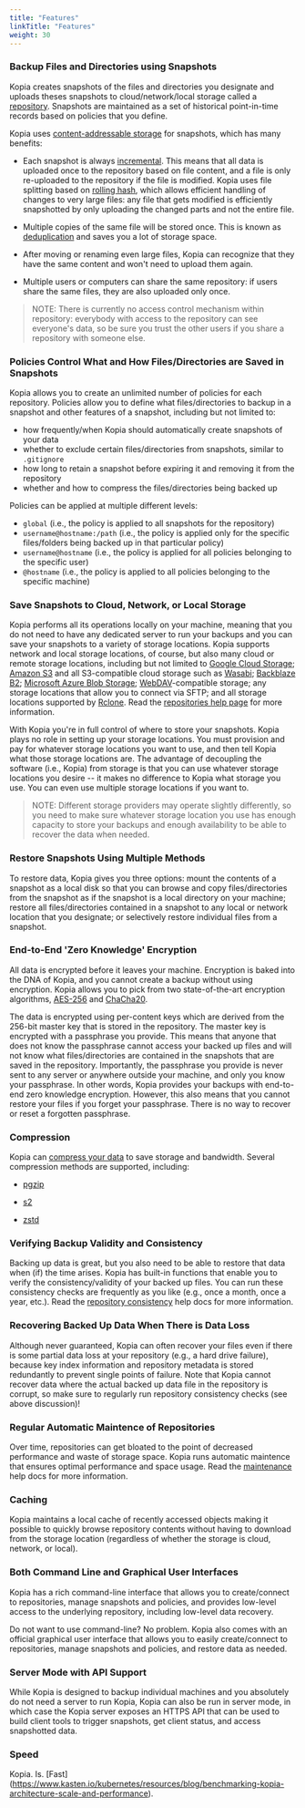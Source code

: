 ```yaml
---
title: "Features"
linkTitle: "Features"
weight: 30
---
```


### Backup Files and Directories using Snapshots

Kopia creates snapshots of the files and directories you designate and uploads theses snapshots to cloud/network/local storage called a [repository](../repositories/). Snapshots are maintained as a set of historical point-in-time records based on policies that you define.

Kopia uses [content-addressable storage](https://en.wikipedia.org/wiki/Content-addressable%20storage) for snapshots, which has many benefits:

* Each snapshot is always [incremental](https://www.techtarget.com/searchdatabackup/feature/Full-incremental-or-differential-How-to-choose-the-correct-backup-type). This means that all data is uploaded once to the repository based on file content, and a file is only re-uploaded to the repository if the file is modified. Kopia uses file splitting based on [rolling hash](https://en.wikipedia.org/wiki/Rolling_hash), which allows efficient handling of changes to very large files: any file that gets modified is efficiently snapshotted by only uploading the changed parts and not the entire file.

* Multiple copies of the same file will be stored once. This is known as [deduplication](https://en.wikipedia.org/wiki/Data_deduplication) and saves you a lot of storage space.

* After moving or renaming even large files, Kopia can recognize that they have the same content and won't need to upload them again.

* Multiple users or computers can share the same repository: if users share the same files, they are also uploaded only once.

> NOTE: There is currently no access control mechanism within repository: everybody with access to the repository can see everyone's data, so be sure you trust the other users if you share a repository with someone else.

### Policies Control What and How Files/Directories are Saved in Snapshots

Kopia allows you to create an unlimited number of policies for each repository. Policies allow you to define what files/directories to backup in a snapshot and other features of a snapshot, including but not limited to:

* how frequently/when Kopia should automatically create snapshots of your data
* whether to exclude certain files/directories from snapshots, similar to `.gitignore`
* how long to retain a snapshot before expiring it and removing it from the repository
* whether and how to compress the files/directories being backed up

Policies can be applied at multiple different levels:

* `global` (i.e., the policy is applied to all snapshots for the repository)
* `username@hostname:/path` (i.e., the policy is applied only for the specific files/folders being backed up in that particular policy)
* `username@hostname` (i.e., the policy is applied for all policies belonging to the specific user)
* `@hostname` (i.e., the policy is applied to all policies belonging to the specific machine)

### Save Snapshots to Cloud, Network, or Local Storage

Kopia performs all its operations locally on your machine, meaning that you do not need to have any dedicated server to run your backups and you can save your snapshots to a variety of storage locations. Kopia supports network and local storage locations, of course, but also many cloud or remote storage locations, including but not limited to [Google Cloud Storage](https://cloud.google.com/storage); [Amazon S3](https://aws.amazon.com/s3) and all S3-compatible cloud storage such as [Wasabi](https://wasabi.com); [Backblaze B2](https://www.backblaze.com/b2/cloud-storage.html); [Microsoft Azure Blob Storage](https://azure.microsoft.com/fr-fr/services/storage/); [WebDAV](https://en.wikipedia.org/wiki/WebDAV)-compatible storage; any storage locations that allow you to connect via SFTP; and all storage locations supported by [Rclone](https://rclone.org/). Read the [repositories help page](https://kopia.io/docs/repositories/) for more information. 

With Kopia you're in full control of where to store your snapshots. Kopia plays no role in setting up your storage locations. You must provision and pay for whatever storage locations you want to use, and then tell Kopia what those storage locations are. The advantage of decoupling the software (i.e., Kopia) from storage is that you can use whatever storage locations you desire -- it makes no difference to Kopia what storage you use. You can even use multiple storage locations if you want to. 

> NOTE: Different storage providers may operate slightly differently, so you need to make sure whatever storage location you use has enough capacity to store your backups and enough availability to be able to recover the data when needed. 

### Restore Snapshots Using Multiple Methods

To restore data, Kopia gives you three options: mount the contents of a snapshot as a local disk so that you can browse and copy files/directories from the snapshot as if the snapshot is a local directory on your machine; restore all files/directories contained in a snapshot to any local or network location that you designate; or selectively restore individual files from a snapshot.

### End-to-End 'Zero Knowledge' Encryption

All data is encrypted before it leaves your machine. Encryption is baked into the DNA of Kopia, and you cannot create a backup without using encryption. Kopia allows you to pick from two state-of-the-art encryption algorithms, [AES-256](https://en.wikipedia.org/wiki/AES256) and [ChaCha20](https://en.wikipedia.org/wiki/ChaCha20).

The data is encrypted using per-content keys which are derived from the 256-bit master key that is stored in the repository. The master key is encrypted with a passphrase you provide. This means that anyone that does not know the passphrase cannot access your backed up files and will not know what files/directories are contained in the snapshots that are saved in the repository. Importantly, the passphrase you provide is never sent to any server or anywhere outside your machine, and only you know your passphrase. In other words, Kopia provides your backups with end-to-end zero knowledge encryption. However, this also means that you cannot restore your files if you forget your passphrase. There is no way to recover or reset a forgotten passphrase.

### Compression

Kopia can [compress your data](https://kopia.io/docs/advanced/compression/) to save storage and bandwidth. Several compression methods are supported, including:

* [pgzip](https://github.com/klauspost/pgzip)

* [s2](https://github.com/klauspost/compress/tree/master/s2)

* [zstd](https://github.com/klauspost/compress/tree/master/zstd)

### Verifying Backup Validity and Consistency

Backing up data is great, but you also need to be able to restore that data when (if) the time arises. Kopia has built-in functions that enable you to verify the consistency/validity of your backed up files. You can run these consistency checks are frequently as you like (e.g., once a month, once a year, etc.). Read the [repository consistency](https://kopia.io/docs/advanced/consistency/) help docs for more information.

### Recovering Backed Up Data When There is Data Loss

Although never guaranteed, Kopia can often recover your files even if there is some partial data loss at your repository (e.g., a hard drive failure), because key index information and repository metadata is stored redundantly to prevent single points of failure. Note that Kopia cannot recover data where the actual backed up data file in the repository is corrupt, so make sure to regularly run repository consistency checks (see above discussion)!

### Regular Automatic Maintence of Repositories

Over time, repositories can get bloated to the point of decreased performance and waste of storage space. Kopia runs automatic maintence that ensures optimal performance and space usage. Read the [maintenance](https://kopia.io/docs/advanced/maintenance/) help docs for more information.

### Caching

Kopia maintains a local cache of recently accessed objects making it possible to quickly browse repository contents without having to download from the storage location (regardless of whether the storage is cloud, network, or local).

### Both Command Line and Graphical User Interfaces

Kopia has a rich command-line interface that allows you to create/connect to repositories, manage snapshots and policies, and provides low-level access to the underlying repository, including low-level data recovery. 

Do not want to use command-line? No problem. Kopia also comes with an official graphical user interface that allows you to easily create/connect to repositories, manage snapshots and policies, and restore data as needed.

### Server Mode with API Support

While Kopia is designed to backup individual machines and you absolutely do not need a server to run Kopia, Kopia can also be run in server mode, in which case the Kopia server exposes an HTTPS API that can be used to build client tools to trigger snapshots, get client status, and access snapshotted data.

### Speed

Kopia. Is. [Fast] (https://www.kasten.io/kubernetes/resources/blog/benchmarking-kopia-architecture-scale-and-performance).
